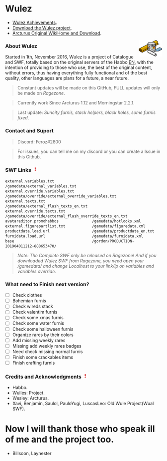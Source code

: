 # Wulez

* [Wulez Achievements](https://github.com/Wulles/Achievements).
* [Download the Wulez project](https://github.com/Wulles/Wulez/archive/master.zip).
* [Arcturus Original WikiHome and Download](https://bitbucket.org/Wesley12312/arcturus/wiki/Home).

<img src="https://raw.githubusercontent.com/Wulles/eyethatseeseverything/master/catal_fp_pic4.gif" align="right">

### About Wulez

Started in 1th, November 2016, Wulez is a project of Catalogue and SWF, totally based on the original servers of the Habbo [EN](https://habbo.com/), with the intention of providing to those who use, the best of the original content, without errors, thus having everything fully functional and of the best quality, other languages are plans for a future, a near future.

> Constant updates will be made on this GitHub, FULL updates will only be made on *Ragezone*.

> Currently work Since Arcturus 1.12 and Morningstar 2.2.1.

> Last update: *Suncity furnis, stack helpers, black holes, some furnis fixed*.

### Contact and Suport

> Discord: Feroz#2800

> For issues, you can tell me on my discord or you can create a Issue in this Github.

### SWF Links <img src="https://raw.githubusercontent.com/Wulles/eyethatseeseverything/master/icon_10.png">
```
external.variables.txt                 /gamedata/external_variables.txt
external.override.variables.txt        /gamedata/override/external_override_variables.txt
external.texts.txt                     /gamedata/external_flash_texts_en.txt
external.override.texts.txt            /gamedata/override/external_flash_override_texts_en.txt
avatareditor.promohabbos               /gamedata/hotlooks.xml
external.figurepartlist.txt            /gamedata/figuredata.xml
productdata.load.url                   /gamedata/productdata_en.txt
furnidata.load.url                     /gamedata/furnidata.xml
base                                   /gordon/PRODUCTION-201904011212-888653470/
```
> *Note: The Complete SWF only be released on Ragezone! And if you downloaded Wulez SWF from Ragezone, you need open your /gamedata/ and change Localhost to your link/ip on variables and variables override.*

### What need to Finish next version?

- [ ] Check clothes
- [ ] Bohemian furnis
- [ ] Check wireds stack
- [ ] Check valentim furnis
- [ ] Check some xmas furnis
- [ ] Check some water furnis
- [ ] Check some halloween furnis
- [ ] Organize rares by their colors
- [ ] Add missing weekly rares
- [ ] Missing add weekly rares badges
- [ ] Need check missing normal furnis
- [ ] Finish some crackables items
- [ ] Finish crafting furnis

### Credits and Acknowledgments <img src="https://raw.githubusercontent.com/Wulles/eyethatseeseverything/master/icon_10.png">

* Habbo.
* Wulles: Project.
* Wesley: Arcturus.
* Xavi, Benjamin, Saulol, PauloYugi, LuscasLeo: Old Wule Project(Wual SWF).

# Now I will thank those who speak ill of me and the project too.

* Billsoon, Laynester